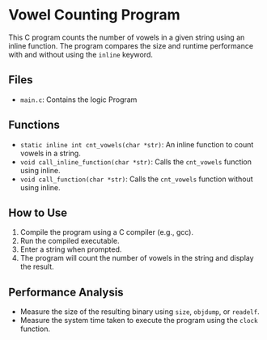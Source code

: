 # Vowel Counting Program 

This C program counts the number of vowels in a given string using an inline function. The program compares the size and runtime performance with and without using the `inline` keyword.

## Files

- `main.c`: Contains the logic Program

## Functions

- `static inline int cnt_vowels(char *str)`: An inline function to count vowels in a string.
- `void call_inline_function(char *str)`: Calls the `cnt_vowels` function using inline.
- `void call_function(char *str)`: Calls the `cnt_vowels` function without using inline.

## How to Use

1. Compile the program using a C compiler (e.g., gcc).
2. Run the compiled executable.
3. Enter a string when prompted.
4. The program will count the number of vowels in the string and display the result.

## Performance Analysis

- Measure the size of the resulting binary using `size`, `objdump`, or `readelf`.
- Measure the system time taken to execute the program using the `clock` function.
